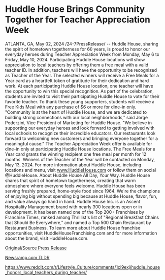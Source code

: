# Huddle House Brings Community Together for Teacher Appreciation Week

ATLANTA, GA, May 02, 2024 /24-7PressRelease/ -- Huddle House, sharing the spirit of hometown togetherness for 60 years, is proud to honor our everyday heroes during Teacher Appreciation Week from Monday, May 6 to Friday, May 10, 2024. Participating Huddle House locations will show appreciation to local teachers by offering them a free meal with a valid teacher ID. In addition, teachers will have the opportunity to be recognized as Teacher of the Year. The selected winners will receive a Free Meals for a Year card as a heartfelt token of gratitude for their dedication and hard work.   At each participating Huddle House location, one teacher will have the opportunity to win this special recognition. As part of the celebration, students are invited to visit their participating Huddle House to vote for their favorite teacher. To thank these young supporters, students will receive a Free Kids Meal with any purchase of $6 or more for dine-in only.   "Community is at the heart of Huddle House, and we are dedicated to building strong connections with our local neighborhoods," said Jorge Pederzini, Vice President of Marketing for Huddle House. "We believe in supporting our everyday heroes and look forward to getting involved with local schools to recognize their incredible educators. Our restaurants look forward to welcoming new customers and bringing everyone together for a meaningful cause."   The Teacher Appreciation Week offer is available for dine-in only at participating Huddle House locations. The Free Meals for a Year card grants the winning recipient one free meal per month for 12 months. Winners of the Teacher of the Year will be contacted on Monday, May 13, 2024.   For more information about Huddle House, including locations and menu, visit www.HuddleHouse.com or follow them on social @HuddleHouse.  About Huddle House  All Day, Your Way. Huddle House shares that spirit of hometown togetherness, creating that warm atmosphere where everyone feels welcome. Huddle House has been serving freshly prepared, home-style food since 1964. We're the champions of enjoying big without spending big because at Huddle House, flavor, fun, and value always go hand in hand.   Huddle House Inc. is an Ascent Hospitality Management brand with nearly 300 locations open or in development. It has been named one of the Top 200+ Franchises by Franchise Times, ranked among Thrillist's list of "Regional Breakfast Chains that Should Be Everywhere," and named a Top 500 Chain Restaurant by Restaurant Business.   To learn more about Huddle House franchise opportunities, visit HuddleHouseFranchising.com and for more information about the brand, visit HuddleHouse.com. 

[Original/Source Press Release](https://www.24-7pressrelease.com/press-release/510591/huddle-house-brings-community-together-for-teacher-appreciation-week)
                    

[Newsramp.com TLDR](None) 

https://www.reddit.com/r/Lifestyle_Culture/comments/1ci9exj/huddle_house_honors_local_teachers_during_teacher/